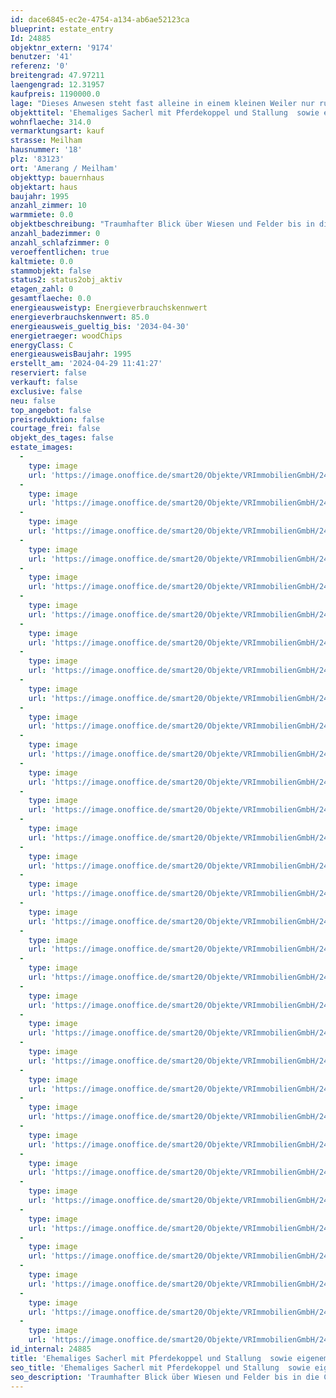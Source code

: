 ```yaml
---
id: dace6845-ec2e-4754-a134-ab6ae52123ca
blueprint: estate_entry
Id: 24885
objektnr_extern: '9174'
benutzer: '41'
referenz: '0'
breitengrad: 47.97211
laengengrad: 12.31957
kaufpreis: 1190000.0
lage: "Dieses Anwesen steht fast alleine in einem kleinen Weiler nur rund 2 km von Amerang entfernt.\r\n\r\n\r\nDie Gemeinde Amerang bildet mit seinen ca. 3.600 Einwohnern den Mittelpunkt der umliegenden Orte. \r\nAlle, für den täglichen Bedarf nötigen Einrichtungen, Geschäfte und Ärzte finden Sie in Amerang. Verschiedene Lokalitäten, Museen und Freizeiteinrichtungen sorgen für genügend Abwechslung. \r\nDie Städte Wasserburg und Rosenheim können bequem per Bus erreicht werden. Das Thermalbad Bad Endorf ist in ca. 15 Autominuten, der Chiemsee in knapp 30 Minuten zu erreichen."
objekttitel: 'Ehemaliges Sacherl mit Pferdekoppel und Stallung  sowie eigenem Wald'
wohnflaeche: 314.0
vermarktungsart: kauf
strasse: Meilham
hausnummer: '18'
plz: '83123'
ort: 'Amerang / Meilham'
objekttyp: bauernhaus
objektart: haus
baujahr: 1995
anzahl_zimmer: 10
warmmiete: 0.0
objektbeschreibung: "Traumhafter Blick über Wiesen und Felder bis in die Chiemgauer Berge. Das Gesamtgrundstück hat eine Fläche von 9.712 m² und ist im Westen durch einen Wald geschützt. Hier besticht der weite Blick über Wiesen und Felder bis in die Chiemgauer Berge, speziell auf die Kampenwand.\r\n\r\nWir können Ihnen hier ein ganz besonderes Anwesen anbieten. Dieses ehemalige landwirtschaftliche Anwesen wurde erstmals 1879 erwähnt. Damals als Wohnhaus mit kleinem Stall und Stadel. 1959 wurde das Haus erstmals umgebaut, 1995 dann kernsaniert und zum Wohnhaus mit Stadel und Stall umgebaut. \r\nEbenso wurde 1995 das Nebengebäude mit Pferdeboxen errichtet.\r\n\r\nDas Wohnhaus wurde 1995 aufgeteilt und zwei kleinere Wohnungen im Dachgeschoss (zu einer zusammengelegt) darin verkauft. Dieses Angebot beinhaltet somit das komplette Anwesen bis auf die Miteigentumsanteile dieser Wohnungen. (Insgesamt ein Anteil mit 7.861 von 10.000).\r\nDas Gesamtgrundstück hat eine Fläche von 9.712 m² anteilig gerechnet dann ca. 7.643 m² zzgl. Wald ergibt sich dann der rechnerische Wert von 9.416 m².\r\n\r\nWir haben hier die Hauptwohnung im Erd- sowie kompletten 1. OG mit rund 250 m² Wohnfläche sowie einer kleineren Wohnung im Dachgeschoss mit ca. 64 m².\r\n\r\nWeiterhin sind dann im Anwesen noch die ehemaligen Stallungen und eine große Garage bzw. Werkstatt vorhanden, Geräteschuppen sowie ein ehemaliges Backhaus runden das Ensemble ab.\r\n\r\nNördlich und westlich des Wohnhauses ist dann der Reitplatz angelegt sowie die Koppeln und der Pferdestall.\r\nDiese Reitanlage ist derzeit verpachtet, mit einem monatlichen Pachtzins i. H. v. EUR 300,--.\r\n\r\nFür die kalten Tage gibt es in diesem Haus mehrere Möglichkeiten mit Holz zu heizen. Dafür ist hier noch ein separates kleines Waldgrundstück mit 1.773 m² im Angebot enthalten. Hierauf ist primär Fichtenbestand.\r\n\r\n1995 wurde das Gebäude mit einem Ameranger Bauunternehmen kernsaniert, dabei wurden z. B. Innen- und Außenwände in Ziegelbauweise gebaut, die Dachkonstruktion mit Gauben und Dämmung neu erstellt. Die Installation von Elektro- und Wasserleitung, Balkone, Fenster und Bäder entstanden ebenso neu. \r\n\r\nDie Hauptwohnung eignet sich für eine Großfamilie und ist leicht in zwei bis drei Untereinheiten aufzuteilen, sodass Eltern/Kinder/Großeltern ausreichend eigenen Platz finden.\r\nAufgeteilt in sechs Zimmer, zwei Bäder und Abstellraum im OG sowie ein Wohn-Esszimmer, Dusche und WC sowie Schlafzimmer im EG. \r\nDie Wohnung im Obergeschoss hat eine große Terrasse nach Süden sowie zwei Balkone nach West und Ost.\r\n\r\nWeiterhin ist dann noch die gemütliche 2,5-Zimmer-Wohnung im Dachgeschoss vorhanden. Hier wurde mit viel Holz gearbeitet, was einen sehr gemütlichen Eindruck macht - dazu noch Feuer im Kachelofen und es lässt sich die Ruhe genießen.\r\n\r\nDie Wohnungen werden aktuell mit Holz beheizt, ebenso das Warmwasser aufbereitet. Komfortabler wäre evtl. eine Zentralheizung, welche dann noch nachzurüsten ist.\r\n\r\nEine 6-KW-Photovoltaikanlage wurde im letzten Jahr installiert."
anzahl_badezimmer: 0
anzahl_schlafzimmer: 0
veroeffentlichen: true
kaltmiete: 0.0
stammobjekt: false
status2: status2obj_aktiv
etagen_zahl: 0
gesamtflaeche: 0.0
energieausweistyp: Energieverbrauchskennwert
energieverbrauchskennwert: 85.0
energieausweis_gueltig_bis: '2034-04-30'
energietraeger: woodChips
energyClass: C
energieausweisBaujahr: 1995
erstellt_am: '2024-04-29 11:41:27'
reserviert: false
verkauft: false
exclusive: false
neu: false
top_angebot: false
preisreduktion: false
courtage_frei: false
objekt_des_tages: false
estate_images:
  -
    type: image
    url: 'https://image.onoffice.de/smart20/Objekte/VRImmobilienGmbH/24885/6b180aa9-07d9-45cc-86fb-2635e81112b6.jpg'
  -
    type: image
    url: 'https://image.onoffice.de/smart20/Objekte/VRImmobilienGmbH/24885/973a4652-b243-42e6-843b-62a7d5c7c890.jpg'
  -
    type: image
    url: 'https://image.onoffice.de/smart20/Objekte/VRImmobilienGmbH/24885/4e02e2da-c5ef-4628-835a-a2b65c7ffacb.jpg'
  -
    type: image
    url: 'https://image.onoffice.de/smart20/Objekte/VRImmobilienGmbH/24885/d9fc1141-3b0b-4df1-8032-dfbdfc97d2a1.jpg'
  -
    type: image
    url: 'https://image.onoffice.de/smart20/Objekte/VRImmobilienGmbH/24885/f6da768d-cfad-49a7-9ce6-155e26639e99.jpg'
  -
    type: image
    url: 'https://image.onoffice.de/smart20/Objekte/VRImmobilienGmbH/24885/aca155cf-1050-40a3-b50f-80a117e4a387.jpg'
  -
    type: image
    url: 'https://image.onoffice.de/smart20/Objekte/VRImmobilienGmbH/24885/2af2e133-7fad-4492-ad06-1df672741096.jpg'
  -
    type: image
    url: 'https://image.onoffice.de/smart20/Objekte/VRImmobilienGmbH/24885/5d2f5aec-f313-4979-a9de-aba79db0e7ce.jpg'
  -
    type: image
    url: 'https://image.onoffice.de/smart20/Objekte/VRImmobilienGmbH/24885/b868f462-dba4-41a9-a250-ed2fc3ad1392.jpg'
  -
    type: image
    url: 'https://image.onoffice.de/smart20/Objekte/VRImmobilienGmbH/24885/8a48708f-153f-4f40-9015-4f9317f94ca0.jpg'
  -
    type: image
    url: 'https://image.onoffice.de/smart20/Objekte/VRImmobilienGmbH/24885/d41ef8dc-7e4c-4675-9b42-a2fd1ae3a4e7.jpg'
  -
    type: image
    url: 'https://image.onoffice.de/smart20/Objekte/VRImmobilienGmbH/24885/cdf012ea-dc98-4c33-a2f2-e1ec6e563a51.jpg'
  -
    type: image
    url: 'https://image.onoffice.de/smart20/Objekte/VRImmobilienGmbH/24885/046cf5d8-9e60-487d-aa08-a0a910299397.jpg'
  -
    type: image
    url: 'https://image.onoffice.de/smart20/Objekte/VRImmobilienGmbH/24885/b0bf32e4-da91-46bd-9942-745aa694b5a1.jpg'
  -
    type: image
    url: 'https://image.onoffice.de/smart20/Objekte/VRImmobilienGmbH/24885/ad19cc92-e70c-4726-bf41-31d4067998a0.jpg'
  -
    type: image
    url: 'https://image.onoffice.de/smart20/Objekte/VRImmobilienGmbH/24885/664a2144-a583-4e58-83ce-e043bbcf8bf8.jpg'
  -
    type: image
    url: 'https://image.onoffice.de/smart20/Objekte/VRImmobilienGmbH/24885/4365df74-e162-4104-ba51-9e9964226f89.jpg'
  -
    type: image
    url: 'https://image.onoffice.de/smart20/Objekte/VRImmobilienGmbH/24885/84182750-1d7a-4af1-9ac2-c0f08fb3f41b.jpg'
  -
    type: image
    url: 'https://image.onoffice.de/smart20/Objekte/VRImmobilienGmbH/24885/43d6d79b-b953-4c4d-8ece-54583022106e.jpg'
  -
    type: image
    url: 'https://image.onoffice.de/smart20/Objekte/VRImmobilienGmbH/24885/7fa2c125-8325-48e3-9269-539a5e8543e0.jpg'
  -
    type: image
    url: 'https://image.onoffice.de/smart20/Objekte/VRImmobilienGmbH/24885/e0accba4-372a-41b7-99fa-7d7eb212ed97.jpg'
  -
    type: image
    url: 'https://image.onoffice.de/smart20/Objekte/VRImmobilienGmbH/24885/22b5f681-dfcb-42d4-9824-b79566283220.jpg'
  -
    type: image
    url: 'https://image.onoffice.de/smart20/Objekte/VRImmobilienGmbH/24885/0eff8bc7-5444-48e5-8cd4-0bb838c584ef.jpg'
  -
    type: image
    url: 'https://image.onoffice.de/smart20/Objekte/VRImmobilienGmbH/24885/280e0759-3715-4271-918e-bdefb9530f80.jpg'
  -
    type: image
    url: 'https://image.onoffice.de/smart20/Objekte/VRImmobilienGmbH/24885/a2c8700b-f81e-452e-bcd3-ac569ad14ee3.jpg'
  -
    type: image
    url: 'https://image.onoffice.de/smart20/Objekte/VRImmobilienGmbH/24885/37887efb-a33a-43ed-8356-2e38e80ddc0a.jpg'
  -
    type: image
    url: 'https://image.onoffice.de/smart20/Objekte/VRImmobilienGmbH/24885/4b27c2bc-dc32-4283-844d-aa5b7805fa3b.jpg'
  -
    type: image
    url: 'https://image.onoffice.de/smart20/Objekte/VRImmobilienGmbH/24885/a1bc2408-46d0-45e4-98d5-8d13d8437aa1.jpg'
  -
    type: image
    url: 'https://image.onoffice.de/smart20/Objekte/VRImmobilienGmbH/24885/a461c5aa-b9af-48bd-942e-7fcafdaf93ce.jpg'
  -
    type: image
    url: 'https://image.onoffice.de/smart20/Objekte/VRImmobilienGmbH/24885/2c9f07d7-dd2d-4c86-8da0-8db0118db7df.jpg'
  -
    type: image
    url: 'https://image.onoffice.de/smart20/Objekte/VRImmobilienGmbH/24885/57d2be5d-59c3-4204-a0fa-90aeb0d4d00a.jpg'
  -
    type: image
    url: 'https://image.onoffice.de/smart20/Objekte/VRImmobilienGmbH/24885/91b328ec-d2cc-4598-8ea4-61067b5ebd7a.jpg'
id_internal: 24885
title: 'Ehemaliges Sacherl mit Pferdekoppel und Stallung  sowie eigenem Wald'
seo_title: 'Ehemaliges Sacherl mit Pferdekoppel und Stallung  sowie eigenem Wald'
seo_description: 'Traumhafter Blick über Wiesen und Felder bis in die Chiemgauer Berge. Das Gesamtgrundstück hat eine Fläche von 9.712 m² und ist im Westen durch einen Wald g'
---
```

